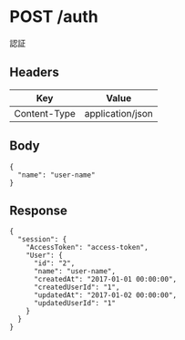 # POST /auth

認証

## Headers

| Key           | Value            |
|---------------|------------------|
| Content-Type  | application/json |

## Body

```
{
  "name": "user-name"
}
```

## Response

```
{
  "session": {
    "AccessToken": "access-token",
    "User": {
      "id": "2",
      "name": "user-name",
      "createdAt": "2017-01-01 00:00:00",
      "createdUserId": "1",
      "updatedAt": "2017-01-02 00:00:00",
      "updatedUserId": "1"
    }
  }
}
```